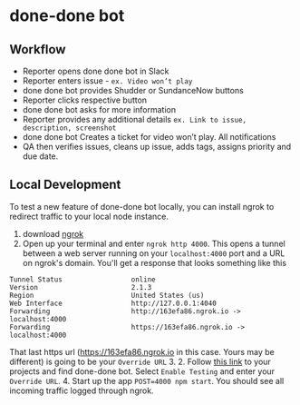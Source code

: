 # done-done bot

## Workflow
- Reporter opens done done bot in Slack
- Reporter enters issue - `ex. Video won’t play`
- done done bot provides Shudder or SundanceNow buttons
- Reporter clicks respective button
- done done bot asks for more information
- Reporter provides any additional details `ex. Link to issue, description, screenshot`
- done done bot Creates a ticket for video won’t play. All notifications
- QA then verifies issues, cleans up issue, adds tags, assigns priority and due date.

## Local Development

To test a new feature of done-done bot locally, you can install ngrok to redirect traffic to your local node instance.

1. download [ngrok](https://ngrok.com)
2. Open up your terminal and enter `ngrok http 4000`. This opens a tunnel between a web server running on your `localhost:4000` port and a URL on ngrok's domain. You'll get a response that looks something like this
```
Tunnel Status                 online
Version                       2.1.3
Region                        United States (us)
Web Interface                 http://127.0.0.1:4040
Forwarding                    http://163efa86.ngrok.io -> localhost:4000
Forwarding                    https://163efa86.ngrok.io -> localhost:4000
```
That last https url (https://163efa86.ngrok.io in this case. Yours may be different) is going to be your `Override URL`
3. 2. Follow [this link](https://beepboophq.com/0_o/my-projects/3ccc8e6fd96444f9bad93b11ccbd4e06/teams#) to your projects and find done-done bot. Select `Enable Testing` and enter your `Override URL`.
4. Start up the app `POST=4000 npm start`. You should see all incoming traffic logged through ngrok.
